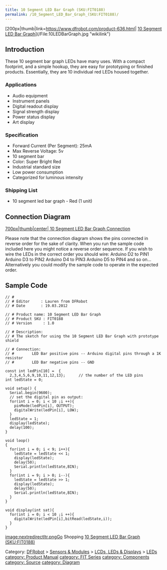 ```yaml
---
title: 10 Segment LED Bar Graph (SKU:FIT0188)
permalink: /10_Segment_LED_Bar_Graph_(SKU:FIT0188)/
---
```


[200px|thumb|link=<https://www.dfrobot.com/product-636.html>| [10 Segment LED Bar Graph](https://www.dfrobot.com/product-636.html)](/File:10LEDBarGraph.jpg "wikilink")

Introduction
------------

These 10 segment bar graph LEDs have many uses. With a compact footprint, and a simple hookup, they are easy for prototyping or finished products. Essentially, they are 10 individual red LEDs housed together.

### Applications

-   Audio equipment
-   Instrument panels
-   Digital readout display
-   Signal strength display
-   Power status display
-   Art display

### Specification

-   Forward Current (Per Segment): 25mA
-   Max Reverse Voltage: 5v
-   10 segment bar
-   Color: Super Bright Red
-   Industrial standard size
-   Low power consumption
-   Categorized for luminous intensity

### Shipping List

-   10 segment led bar graph - Red (1 unit)

Connection Diagram
------------------

[700px|thumb|center| 10 Segment LED Bar Graph Connection](/File:FIT0188_Connection.png "wikilink")

Please note that the connection diagram shows the pins connected in reverse order for the sake of clarity. When you run the sample code included here you might notice a reverse order sequence. If you wish to wire the LEDs in the correct order you should wire:
Arduino D2 to PIN1
Arduino D3 to PIN2
Arduino D4 to PIN3
Arduino D5 to PIN4
and so on...
Alternatively you could modify the sample code to operate in the expected order.

Sample Code
-----------

~~~~ {.cpp}
// #
// # Editor     : Lauren from DFRobot
// # Date       : 19.03.2012

// # Product name: 10 Segment LED Bar Graph
// # Product SKU : FIT0188
// # Version     : 1.0

// # Description:
// # The sketch for using the 10 Segment LED Bar Graph with prototype shield

// # Connection:
// #        LED Bar positive pins -- Arduino digital pins through a 1K resistor
// #        LED Bar negative pins -- GND

const int ledPin[10] =  {
  2,3,4,5,6,9,10,11,12,13};      // the number of the LED pins
int ledState = 0;

void setup() {
  Serial.begin(9600);
  // set the digital pin as output:
  for(int i = 0; i < 10 ;i ++){
    pinMode(ledPin[i], OUTPUT);
    digitalWrite(ledPin[i], LOW);
  }
  ledState = 1;
  display(ledState);
  delay(100);
}

void loop()
{
  for(int i = 0; i < 9; i++){
    ledState = ledState << 1;
    display(ledState);
    delay(50);
    Serial.println(ledState,BIN);
  }
  for(int i = 9; i > 0; i--){
    ledState = ledState >> 1;
    display(ledState);
    delay(50);
    Serial.println(ledState,BIN);
  }
}

void display(int sat){
  for(int i = 0; i < 10 ;i ++){
    digitalWrite(ledPin[i],bitRead(ledState,i));
  }
}
~~~~

[image:nextredirectltr.pngGo](/image:nextredirectltr.png "wikilink") Shopping [10 Segment LED Bar Graph (SKU:FIT0188)](https://www.dfrobot.com/product-636.html)

Category: [DFRobot](https://www.dfrobot.com/) \> [Sensors & Modules](https://www.dfrobot.com/category-156.html) \> [LCDs, LEDs & Displays](https://www.dfrobot.com/category-53.html) \> [LEDs](https://www.dfrobot.com/category-131.html) [category: Product Manual](/category:_Product_Manual "wikilink") [category: FIT Series](/category:_FIT_Series "wikilink") [category: Components](/category:_Components "wikilink") [category: Source](/category:_Source "wikilink") [category: Diagram](/category:_Diagram "wikilink")